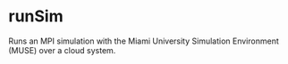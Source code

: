 runSim
======

Runs an MPI simulation with the Miami University Simulation Environment (MUSE) over a cloud system.
